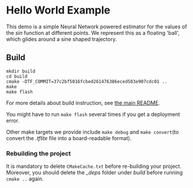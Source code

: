 # Hello World Example

This demo is a simple Neural Network powered estimator for the values of the *sin* function at different points. We represent this as a floating 'ball', which glides around a sine shaped trajectory.

## Build
```
mkdir build
cd build
cmake -DTF_COMMIT=37c2bf5016fcbed261476386eced503e907cdc01 ..
make
make flash
```
For more details about build instruction, see [the main README](https://github.com/PhilippvK/stm32-tflm-demos/blob/master/README.md).

You might have to run ```make flash``` several times if you get a deployment error.

Other make targets we provide include ```make debug``` and ```make convert```(to convert the *.tflite* file into a board-readable format).

### Rebuilding the project
It is mandatory to delete ```CMakeCache.txt``` before re-building your project. Moreover, you should delete the *_deps* folder under *build* before running ```cmake ..``` again.
